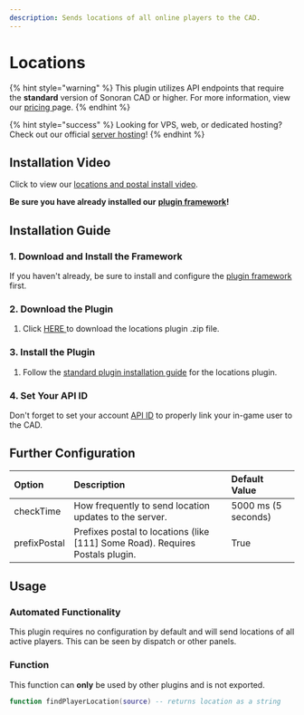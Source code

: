 ```yaml
---
description: Sends locations of all online players to the CAD.
---
```


# Locations

{% hint style="warning" %}
This plugin utilizes API endpoints that require the **standard** version of Sonoran CAD or higher. For more information, view our [pricing ](../../../pricing/faq/)page.
{% endhint %}

{% hint style="success" %}
Looking for VPS, web, or dedicated hosting? Check out our official [server hosting](../../../vps-hosting-1/vps-hosting.md)!
{% endhint %}

## Installation Video

Click to view our [locations and postal install video](https://youtu.be/Rc6MT0D6rcI).

**Be sure you have already installed our** [**plugin framework**](../framework-installation.md)**!**

## Installation **Guide**

### 1. Download and Install the Framework

If you haven't already, be sure to install and configure the [plugin framework](../framework-installation.md) first.

### 2. Download the Plugin

1. Click [HERE ](https://github.com/Sonoran-Software/sonoran_locations/releases)to download the locations plugin .zip file.

### 3. Install the Plugin

1. Follow the [standard plugin installation guide](../plugin-installation/) for the locations plugin.

### 4. Set Your API ID

Don't forget to set your account [API ID](../../../sonoran-cad/api-integration/getting-started/setting-your-api-id.md) to properly link your in-game user to the CAD.

## Further Configuration

| Option | Description | Default Value |
| :--- | :--- | :--- |
| checkTime | How frequently to send location updates to the server. | 5000 ms \(5 seconds\) |
| prefixPostal | Prefixes postal to locations \(like \[111\] Some Road\). Requires Postals plugin. | True |

## Usage

### Automated Functionality

This plugin requires no configuration by default and will send locations of all active players. This can be seen by dispatch or other panels.

### Function

This function can **only** be used by other plugins and is not exported.

```lua
function findPlayerLocation(source) -- returns location as a string
```

